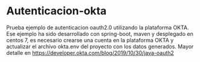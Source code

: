 # Autenticacion-okta
Prueba ejemplo de autenticacion oauth2.0 utilizando la plataforma OKTA. Ese ejemplo ha sido desarrollado con spring-boot, maven y desplegado en centos 7, es necesario crearse una cuenta en la plataforma OKTA y actualizar el archivo okta.env del proyecto con los datos generados.
Mayor detalle en https://developer.okta.com/blog/2019/10/30/java-oauth2
